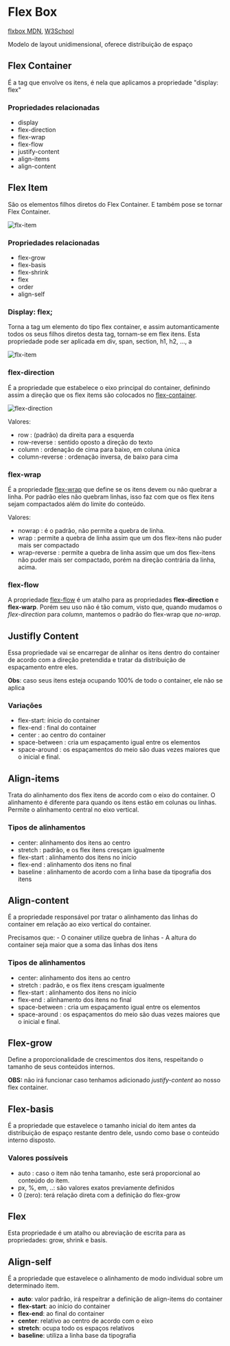 # Flex Box

[flxbox MDN](https://developer.mozilla.org/en-US/docs/Web/CSS/CSS_Flexible_Box_Layout/Basic_Concepts_of_Flexbox), [W3School](https://www.w3schools.com/css/css3_flexbox.asp)

Modelo de layout unidimensional, oferece distribuição de espaço

## Flex Container
É a tag que envolve os itens, é nela que aplicamos a propriedade "display: flex"

### Propriedades relacionadas
- display
- flex-direction
- flex-wrap
- flex-flow
- justify-content
- align-items
- align-content


## Flex Item

São os elementos filhos diretos do Flex Container. E também pose se tornar Flex Container.


![flx-item](https://encrypted-tbn0.gstatic.com/images?q=tbn:ANd9GcRKQML4QVgTsqFV75YHn0eXWsACisYFv3Jq7A&usqp=CAU)


### Propriedades relacionadas

- flex-grow
- flex-basis
- flex-shrink
- flex
- order
- align-self

### Display: flex;

Torna a tag um elemento do tipo flex container, e assim automanticamente todos os seus filhos diretos desta tag, tornam-se em flex itens. Esta propriedade pode ser aplicada em div, span, section, h1, h2, ..., a

![flx-item](https://encrypted-tbn0.gstatic.com/images?q=tbn:ANd9GcRKQML4QVgTsqFV75YHn0eXWsACisYFv3Jq7A&usqp=CAU)


### flex-direction

É a propriedade que estabelece o eixo principal do container, definindo assim a direção que os flex items são colocados no [flex-container](https://developer.mozilla.org/pt-BR/docs/Web/CSS/flex-direction).

![flex-direction](https://res.cloudinary.com/practicaldev/image/fetch/s----O5J3PQ--/c_limit%2Cf_auto%2Cfl_progressive%2Cq_auto%2Cw_880/https://dev-to-uploads.s3.amazonaws.com/i/4jkkaafn2ef4osrtmhyg.png)

Valores:
- row : (padrão) da direita para a esquerda
- row-reverse : sentido oposto a direção do texto
- column : ordenação de cima para baixo, em coluna única
- column-reverse : ordenação inversa, de baixo para cima

### flex-wrap

É a propriedade [flex-wrap](https://developer.mozilla.org/pt-BR/docs/Web/CSS/flex-wrap) que define se os itens devem ou não quebrar a linha. Por padrão eles não quebram linhas, isso faz com que os flex itens sejam compactados além do limite do conteúdo.

Valores:
- nowrap : é o padrão, não permite a quebra de linha.
- wrap : permite a quebra de linha assim que um dos flex-itens não puder mais ser compactado
- wrap-reverse : permite a quebra de linha assim que um dos flex-itens não puder mais ser compactado, porém na direção contrária da linha, acima.

### flex-flow

A propriedade [flex-flow]() é um atalho para as propriedades **flex-direction** e **flex-warp**.
Porém seu uso não é tão comum, visto que, quando mudamos o *flex-direction* para *column*, mantemos o padrão do flex-wrap que *no-wrap*.

## Justifly Content

Essa propriedade vai se encarregar de alinhar os itens dentro do container de acordo com a direção pretendida e tratar da distribuição de espaçamento entre eles.

**Obs**: caso seus itens esteja ocupando 100% de todo o container, ele não se aplica

### Variações
 - flex-start: ínicio do container
 - flex-end : final do container
 - center : ao centro do container
 - space-between : cria um espaçamento igual entre os elementos
 - space-around : os espaçamentos do meio são duas vezes maiores que o inicial e final.

 ## Align-items

 Trata do alinhamento dos flex itens de acordo com o eixo do container.
 O alinhamento é diferente para quando os itens estão em colunas ou linhas.
 Permite o alinhamento central no eixo vertical.

 ### Tipos de alinhamentos
 - center: alinhamento dos itens ao centro
 - stretch : padrão, e os flex itens cresçam igualmente
 - flex-start : alinhamento dos itens no início
 - flex-end : alinhamento dos itens no final
 - baseline : alinhamento de acordo com a linha base da tipografia dos itens
 
 ## Align-content

 É a propriedade responsável por tratar o alinhamento das linhas do container em relação ao eixo vertical do container.

 Precisamos que:
    - O conainer utilize quebra de linhas
    - A altura do container seja maior que a soma das linhas dos itens

### Tipos de alinhamentos
 - center: alinhamento dos itens ao centro
 - stretch : padrão, e os flex itens cresçam igualmente
 - flex-start : alinhamento dos itens no início
 - flex-end : alinhamento dos itens no final
 - space-between : cria um espaçamento igual entre os elementos
 - space-around : os espaçamentos do meio são duas vezes maiores que o inicial e final.

## Flex-grow

Define a proporcionalidade de crescimentos dos itens, respeitando o tamanho de seus conteúdos internos.

**OBS:** não irá funcionar caso tenhamos adicionado *justify-content* ao nosso flex container.

## Flex-basis

É a propriedade que estavelece o tamanho inicial do item antes da distribuição de espaço restante dentro dele, usndo como base o conteúdo interno disposto.

### Valores possíveis
- auto : caso o item não tenha tamanho, este será proporcional ao conteúdo do item.
- px, %, em, ..: são valores exatos previamente definidos
- 0 (zero): terá relação direta com a definição do flex-grow

## Flex

Esta propriedade é um atalho ou abreviação de escrita para as propriedades: grow, shrink e basis.

## Align-self

É a propriedade que estavelece o alinhamento de modo individual sobre um determinado item.

- **auto**: valor padrão, irá respeitrar a definição de align-items do container
- **flex-start**: ao início do container
- **flex-end**: ao final do container
- **center**: relativo ao centro de acordo com o eixo
- **stretch**: ocupa todo os espaços relativos
- **baseline**: utiliza a linha base da tipografia 